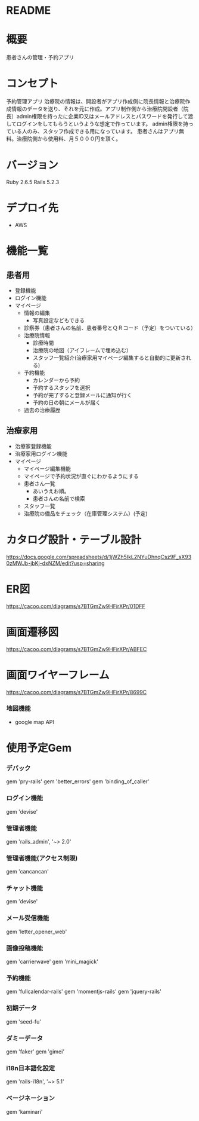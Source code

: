 # README
#
# 概要
患者さんの管理・予約アプリ
# コンセプト
予約管理アプリ
治療院の情報は、開設者がアプリ作成側に院長情報と治療院作成情報のデータを送り、それを元に作成。アプリ制作側から治療院開設者（院長）admin権限を持ったに企業ID又はメールアドレスとパスワードを発行して渡してログインをしてもらうというような想定で作っています。
admin権限を持っている人のみ、スタッフ作成できる用になっています。
患者さんはアプリ無料。治療院側から使用料、月５０００円を頂く。
# バージョン
Ruby 2.6.5 Rails 5.2.3
# デプロイ先
  - AWS
# 機能一覧
  ## 患者用 
  - 登録機能
  - ログイン機能
  - マイページ
    - 情報の編集
      - 写真設定などもできる
    - 診察券（患者さんの名前、患者番号とＱＲコード（予定）をついている）
    - 治療院情報
      - 診療時間
      - 治療院の地図（アイフレームで埋め込む）
      - スタッフ一覧紹介(治療家用マイページ編集すると自動的に更新される)
    - 予約機能
      - カレンダーから予約
      - 予約するスタッフを選択
      - 予約が完了すると登録メールに通知が行く
      - 予約の日の朝にメールが届く
    - 過去の治療履歴
  ## 治療家用
  - 治療家登録機能
  - 治療家用ログイン機能
  - マイページ
    - マイページ編集機能
    - マイページで予約状況が直ぐにわかるようにする
    - 患者さん一覧
      - あいうえお順。
      - 患者さんの名前で検索
    - スタッフ一覧
    - 治療院の備品をチェック（在庫管理システム）(予定)
  # カタログ設計・テーブル設計
  https://docs.google.com/spreadsheets/d/1jWZh5IkL2NYuDhnqCsz9F_sX930zMWJb-jbKj-dxNZM/edit?usp=sharing

  # ER図
  https://cacoo.com/diagrams/s7BTGmZw9HFirXPr/01DFF
  # 画面遷移図
  https://cacoo.com/diagrams/s7BTGmZw9HFirXPr/ABFEC
  # 画面ワイヤーフレーム
  https://cacoo.com/diagrams/s7BTGmZw9HFirXPr/8699C
  ### 地図機能
  - google map API
  # 使用予定Gem
  ### デバック
  gem 'pry-rails'
  gem 'better_errors'
  gem 'binding_of_caller'
  ### ログイン機能
  gem 'devise'
  ### 管理者機能
  gem 'rails_admin', '~> 2.0'
  ### 管理者機能(アクセス制限)
  gem 'cancancan'
  ### チャット機能
  gem 'devise'
  ### メール受信機能
  gem 'letter_opener_web'
  ### 画像投稿機能
  gem 'carrierwave'
  gem 'mini_magick'
  ### 予約機能
  gem 'fullcalendar-rails'
  gem 'momentjs-rails'
  gem 'jquery-rails'
  ### 初期データ
  gem 'seed-fu'
  ### ダミーデータ
  gem 'faker'
  gem 'gimei'
  ### i18n日本語化設定
  gem 'rails-i18n', '~> 5.1'
  ### ページネーション
  gem 'kaminari'
